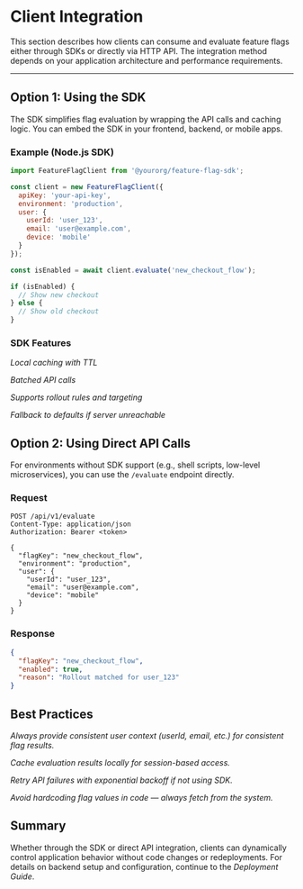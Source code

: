 # Client Integration

This section describes how clients can consume and evaluate feature flags either through SDKs or directly via HTTP API. The integration method depends on your application architecture and performance requirements.

---

## Option 1: Using the SDK

The SDK simplifies flag evaluation by wrapping the API calls and caching logic. You can embed the SDK in your frontend, backend, or mobile apps.

### Example (Node.js SDK)

```javascript
import FeatureFlagClient from '@yourorg/feature-flag-sdk';

const client = new FeatureFlagClient({
  apiKey: 'your-api-key',
  environment: 'production',
  user: {
    userId: 'user_123',
    email: 'user@example.com',
    device: 'mobile'
  }
});

const isEnabled = await client.evaluate('new_checkout_flow');

if (isEnabled) {
  // Show new checkout
} else {
  // Show old checkout
}
```

### SDK Features
*Local caching with TTL*

*Batched API calls*

*Supports rollout rules and targeting*

*Fallback to defaults if server unreachable*

## Option 2: Using Direct API Calls
For environments without SDK support (e.g., shell scripts, low-level microservices), you can use the `/evaluate` endpoint directly.

### Request

```
POST /api/v1/evaluate
Content-Type: application/json
Authorization: Bearer <token>

{
  "flagKey": "new_checkout_flow",
  "environment": "production",
  "user": {
    "userId": "user_123",
    "email": "user@example.com",
    "device": "mobile"
  }
}
```

### Response

```json
{
  "flagKey": "new_checkout_flow",
  "enabled": true,
  "reason": "Rollout matched for user_123"
}
```

## Best Practices
*Always provide consistent user context (userId, email, etc.) for consistent flag results.*

*Cache evaluation results locally for session-based access.*

*Retry API failures with exponential backoff if not using SDK.*

*Avoid hardcoding flag values in code — always fetch from the system.*

## Summary
Whether through the SDK or direct API integration, clients can dynamically control application behavior without code changes or redeployments. For details on backend setup and configuration, continue to the *Deployment Guide*.

